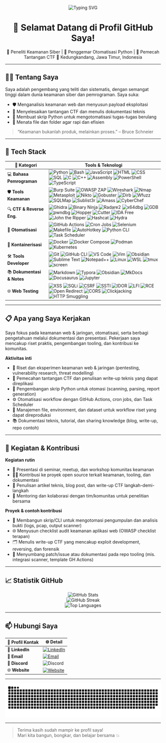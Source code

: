 <p align="center">
  <img src="https://readme-typing-svg.demolab.com?font=Comic+Neue&size=24&pause=1000&color=F75C7E&center=true&vCenter=true&width=435&lines=Hallo%2C+Saya+Muhammad+Isaki+Prananda!;Cybersecurity+%7C+Python+%7C+CTF+Solver;Selalu+Belajar%2C+Selalu+Menyusun+Payload" alt="Typing SVG" />
</p>

<h1 align="center">👋 Selamat Datang di Profil GitHub Saya!</h1>
<p align="center">
  🔐 Peneliti Keamanan Siber | 🐍 Penggemar Otomatisasi Python | 🧠 Pemecah Tantangan CTF  
  📍 Kedungkandang, Jawa Timur, Indonesia  
</p>

---

## 🧑‍💻 Tentang Saya

Saya adalah pengembang yang teliti dan sistematis, dengan semangat tinggi dalam dunia keamanan siber dan pemrograman. Saya suka:
- 🛡️ Menganalisis keamanan web dan menyusun payload eksploitasi  
- 🧩 Menyelesaikan tantangan CTF dan menulis dokumentasi teknis  
- 🐍 Membuat skrip Python untuk mengotomatisasi tugas-tugas berulang  
- 📁 Menata file dan folder agar rapi dan efisien

> “Keamanan bukanlah produk, melainkan proses.” – Bruce Schneier

---

## 🧰 Tech Stack

| 🔧 Kategori | Tools & Teknologi |
|-------------|-------------------|
| 💻 **Bahasa Pemrograman** | ![Python](https://img.shields.io/badge/Python-3776AB?logo=python&logoColor=white&style=for-the-badge) ![Bash](https://img.shields.io/badge/Bash-121011?logo=gnu-bash&logoColor=white&style=for-the-badge) ![JavaScript](https://img.shields.io/badge/JavaScript-F7DF1E?logo=javascript&logoColor=black&style=for-the-badge) ![HTML](https://img.shields.io/badge/HTML5-E34F26?logo=html5&logoColor=white&style=for-the-badge) ![CSS](https://img.shields.io/badge/CSS3-1572B6?logo=css3&logoColor=white&style=for-the-badge) ![SQL](https://img.shields.io/badge/SQL-336791?logo=postgresql&logoColor=white&style=for-the-badge) ![C](https://img.shields.io/badge/C-A8B9CC?logo=c&logoColor=black&style=for-the-badge) ![C++](https://img.shields.io/badge/C%2B%2B-00599C?logo=cplusplus&logoColor=white&style=for-the-badge) ![Assembly](https://img.shields.io/badge/ASM-6E4C13?logo=assemblyscript&logoColor=white&style=for-the-badge) ![PowerShell](https://img.shields.io/badge/PowerShell-5391FE?logo=powershell&logoColor=white&style=for-the-badge) ![TypeScript](https://img.shields.io/badge/TypeScript-3178C6?logo=typescript&logoColor=white&style=for-the-badge) |
| 🛡️ **Tools Keamanan** | ![Burp Suite](https://img.shields.io/badge/Burp_Suite-FF6633?logo=burpsuite&logoColor=white&style=for-the-badge) ![OWASP ZAP](https://img.shields.io/badge/OWASP_ZAP-00549E?logo=owasp&logoColor=white&style=for-the-badge) ![Wireshark](https://img.shields.io/badge/Wireshark-1679A7?logo=wireshark&logoColor=white&style=for-the-badge) ![Nmap](https://img.shields.io/badge/Nmap-004A80?logo=protonvpn&logoColor=white&style=for-the-badge) ![Metasploit](https://img.shields.io/badge/Metasploit-1F92FE?logo=metasploit&logoColor=white&style=for-the-badge) ![Nikto](https://img.shields.io/badge/Nikto-FF0000?style=for-the-badge) ![Gobuster](https://img.shields.io/badge/Gobuster-333333?style=for-the-badge) ![Dirb](https://img.shields.io/badge/Dirb-222222?style=for-the-badge) ![Wfuzz](https://img.shields.io/badge/Wfuzz-222222?style=for-the-badge) ![SQLMap](https://img.shields.io/badge/SQLMap-FFD43B?logo=python&logoColor=black&style=for-the-badge) ![Sublist3r](https://img.shields.io/badge/Sublist3r-000000?style=for-the-badge) ![Amass](https://img.shields.io/badge/Amass-2C2C2C?style=for-the-badge) ![CyberChef](https://img.shields.io/badge/CyberChef-2F9E44?style=for-the-badge) |
| 🔍 **CTF & Reverse Eng.** | ![Ghidra](https://img.shields.io/badge/Ghidra-CC0000?logo=oracle&logoColor=white&style=for-the-badge) ![Binary Ninja](https://img.shields.io/badge/Binary_Ninja-FF007F?style=for-the-badge) ![Radare2](https://img.shields.io/badge/Radare2-2E2E2E?style=for-the-badge) ![x64dbg](https://img.shields.io/badge/x64dbg-333333?style=for-the-badge) ![GDB](https://img.shields.io/badge/GDB-FA7343?logo=gnu&logoColor=white&style=for-the-badge) ![pwndbg](https://img.shields.io/badge/pwndbg-6E4C13?style=for-the-badge) ![Hopper](https://img.shields.io/badge/Hopper-4C4C4C?style=for-the-badge) ![Cutter](https://img.shields.io/badge/Cutter-FF4C4C?style=for-the-badge) ![IDA Free](https://img.shields.io/badge/IDA_Free-2C2C2C?style=for-the-badge) ![John the Ripper](https://img.shields.io/badge/John_the_Ripper-2C2C2C?style=for-the-badge) ![Hashcat](https://img.shields.io/badge/Hashcat-9B4F96?style=for-the-badge) ![Hydra](https://img.shields.io/badge/Hydra-004A80?style=for-the-badge) |
| 🤖 **Otomatisasi** | ![GitHub Actions](https://img.shields.io/badge/GitHub_Actions-2088FF?logo=githubactions&logoColor=white&style=for-the-badge) ![Cron Jobs](https://img.shields.io/badge/Cron_Jobs-121011?logo=linux&logoColor=white&style=for-the-badge) ![Selenium](https://img.shields.io/badge/Selenium-43B02A?logo=selenium&logoColor=white&style=for-the-badge) ![Makefile](https://img.shields.io/badge/Makefile-5C4EE5?style=for-the-badge) ![AutoHotkey](https://img.shields.io/badge/AutoHotkey-334455?style=for-the-badge) ![Python CLI](https://img.shields.io/badge/Python_CLI-FFD43B?logo=python&logoColor=black&style=for-the-badge) ![Task Scheduler](https://img.shields.io/badge/Task_Scheduler-0078D6?logo=windows&logoColor=white&style=for-the-badge) |
| 🐳 **Kontainerisasi** | ![Docker](https://img.shields.io/badge/Docker-2496ED?logo=docker&logoColor=white&style=for-the-badge) ![Docker Compose](https://img.shields.io/badge/Docker_Compose-2496ED?logo=docker&logoColor=white&style=for-the-badge) ![Podman](https://img.shields.io/badge/Podman-892CA0?logo=podman&logoColor=white&style=for-the-badge) ![Kubernetes](https://img.shields.io/badge/Kubernetes-326CE5?logo=kubernetes&logoColor=white&style=for-the-badge) |
| 🛠️ **Tools Developer** | ![Git](https://img.shields.io/badge/Git-F05032?logo=git&logoColor=white&style=for-the-badge) ![GitHub CLI](https://img.shields.io/badge/GitHub_CLI-181717?logo=github&logoColor=white&style=for-the-badge) ![VS Code](https://img.shields.io/badge/VS_Code-007ACC?logo=visualstudiocode&logoColor=white&style=for-the-badge) ![Vim](https://img.shields.io/badge/Vim-019733?logo=vim&logoColor=white&style=for-the-badge) ![Obsidian](https://img.shields.io/badge/Obsidian-483699?logo=obsidian&logoColor=white&style=for-the-badge) ![Sublime Text](https://img.shields.io/badge/Sublime_Text-FF9800?logo=sublimetext&logoColor=white&style=for-the-badge) ![Notepad++](https://img.shields.io/badge/Notepad++-90E59A?logo=notepadplusplus&logoColor=black&style=for-the-badge) ![Linux](https://img.shields.io/badge/Linux-FCC624?logo=linux&logoColor=black&style=for-the-badge) ![WSL](https://img.shields.io/badge/WSL-0078D6?logo=windows&logoColor=white&style=for-the-badge) ![tmux](https://img.shields.io/badge/tmux-1BB91F?style=for-the-badge) ![screen](https://img.shields.io/badge/screen-555555?style=for-the-badge) |
| 📚 **Dokumentasi & Notes** | ![Markdown](https://img.shields.io/badge/Markdown-000000?logo=markdown&logoColor=white&style=for-the-badge) ![Typora](https://img.shields.io/badge/Typora-8E8E8E?style=for-the-badge) ![Obsidian](https://img.shields.io/badge/Obsidian-483699?logo=obsidian&logoColor=white&style=for-the-badge) ![MkDocs](https://img.shields.io/badge/MkDocs-000000?logo=mkdocs&logoColor=white&style=for-the-badge) ![Docusaurus](https://img.shields.io/badge/Docusaurus-2E8555?logo=docusaurus&logoColor=white&style=for-the-badge) ![Jupyter](https://img.shields.io/badge/Jupyter-F37626?logo=jupyter&logoColor=white&style=for-the-badge) |
| 🌐 **Web Testing** | ![XSS](https://img.shields.io/badge/XSS-FF0000?style=for-the-badge) ![SQLi](https://img.shields.io/badge/SQLi-336791?style=for-the-badge) ![CSRF](https://img.shields.io/badge/CSRF-FFB000?style=for-the-badge) ![SSTI](https://img.shields.io/badge/SSTI-444444?style=for-the-badge) ![IDOR](https://img.shields.io/badge/IDOR-9B4F96?style=for-the-badge) ![LFI](https://img.shields.io/badge/LFI-6E4C13?style=for-the-badge) ![RCE](https://img.shields.io/badge/RCE-000000?style=for-the-badge) ![Open Redirect](https://img.shields.io/badge/Open_Redirect-008080?style=for-the-badge) ![CORS](https://img.shields.io/badge/CORS_Misconfig-00A4EF?style=for-the-badge) ![Clickjacking](https://img.shields.io/badge/Clickjacking-2E2E2E?style=for-the-badge) ![HTTP Smuggling](https://img.shields.io/badge/HTTP_Smuggling-FF0066?style=for-the-badge) |


---

## 📋 Apa yang Saya Kerjakan

Saya fokus pada keamanan web & jaringan, otomatisasi, serta berbagi pengetahuan melalui dokumentasi dan presentasi. Pekerjaan saya mencakup riset praktis, pengembangan tooling, dan kontribusi ke komunitas.

**Aktivitas inti**
- 🔎 Riset dan eksperimen keamanan web & jaringan (pentesting, vulnerability research, threat modelling)  
- 🧩 Pemecahan tantangan CTF dan penulisan write-up teknis yang dapat direplikasi  
- 🐍 Pengembangan skrip Python untuk otomasi (scanning, parsing, report generation)  
- ⚙️ Otomatisasi workflow dengan GitHub Actions, cron jobs, dan Task Scheduler  
- 📁 Manajemen file, environment, dan dataset untuk workflow riset yang dapat direproduksi  
- 📚 Dokumentasi teknis, tutorial, dan sharing knowledge (blog, write-up, repo contoh)

---

## 📅 Kegiatan & Kontribusi

**Kegiatan rutin**
- 🎤 Presentasi di seminar, meetup, dan workshop komunitas keamanan  
- 🧑‍💻 Kontribusi ke proyek open source terkait keamanan, tooling, dan dokumentasi  
- 📝 Penulisan artikel teknis, blog post, dan write-up CTF langkah-demi-langkah  
- 🤝 Mentoring dan kolaborasi dengan tim/komunitas untuk penelitian bersama

**Proyek & contoh kontribusi**
- 🔧 Membangun skrip/CLI untuk mengotomasi pengumpulan dan analisis bukti (logs, pcap, output scanner)  
- 🌐 Menyusun checklist audit keamanan aplikasi web (OWASP checklist terapan)  
- 🗂️ Menulis write-up CTF yang mencakup exploit development, reversing, dan forensik  
- 🧰 Menyumbang patch/issue atau dokumentasi pada repo tooling (mis. integrasi scanner, template GH Actions)

---

## 📈 Statistik GitHub

<p align="center">
  <img src="https://github-readme-stats.vercel.app/api?username=yourusername&show_icons=true&theme=radical" alt="GitHub Stats" />
  <br>
  <img src="https://github-readme-streak-stats.herokuapp.com/?user=yourusername&theme=radical" alt="GitHub Streak" />
  <br>
  <img src="https://github-readme-stats.vercel.app/api/top-langs/?username=yourusername&layout=compact&theme=radical" alt="Top Languages" />
</p>

---

## 📫 Hubungi Saya

| 🪪 Profil Kontak | 🌐 Detail |
|------------------|-----------|
| 💼 **LinkedIn** | [![LinkedIn](https://img.shields.io/badge/LinkedIn-0A66C2?logo=linkedin&logoColor=white&style=for-the-badge)](https://www.linkedin.com/in/muhammad-isaki-prananda-454668240/) |
| 📧 **Email** | [![Email](https://img.shields.io/badge/arlianto032@gmail.com-D14836?logo=gmail&logoColor=white&style=for-the-badge)](mailto:arlianto032@gmail.com) |
| 🧠 **Discord** | ![Discord](https://img.shields.io/badge/zakyjawahitam-5865F2?logo=discord&logoColor=white&style=for-the-badge) |
| 🌐 **Website** | [![Website](https://img.shields.io/badge/portofolioisaki.my.id-000000?logo=vercel&logoColor=white&style=for-the-badge)](https://portofolioisaki.my.id) |

---

<p align="center">
  <img src="https://raw.githubusercontent.com/Platane/snk/output/github-contribution-grid-snake.svg" alt="Snake animation" />
</p>

---

> Terima kasih sudah mampir ke profil saya!  
> Mari kita bangun, bongkar, dan belajar bersama 💥
